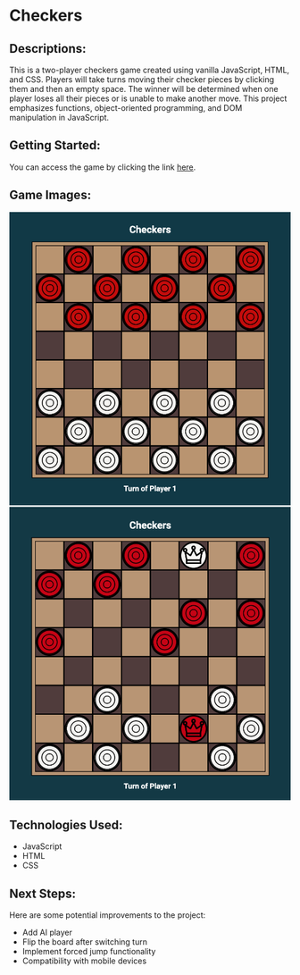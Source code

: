 # Checkers

## Descriptions:

This is a two-player checkers game created using vanilla JavaScript, HTML, and CSS. Players will take turns moving their checker pieces by clicking them and then an empty space. The winner will be determined when one player loses all their pieces or is unable to make another move. This project emphasizes functions, object-oriented programming, and DOM manipulation in JavaScript.

## Getting Started:

You can access the game by clicking the link [here](https://debiddo618.github.io/pokemon-memory-game/).

## Game Images:

![Game Start](./images/gameStart.png)
![Game Play](./images/gamePlay.png)

## Technologies Used:

- JavaScript
- HTML
- CSS

## Next Steps:

Here are some potential improvements to the project:

- Add AI player
- Flip the board after switching turn
- Implement forced jump functionality
- Compatibility with mobile devices

